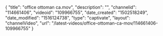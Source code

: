 {
    "title": "office ottoman ca.mov",
    "description": "",
    "channelid": "114661406",
    "videoid": "109966755",
    "date_created": "1502518249",
    "date_modified": "1516124738",
    "type": "captivate",
    "layout": "channelVideo",
    "url": "\/latest-videos\/office-ottoman-ca-mov\/114661406-109966755"
}